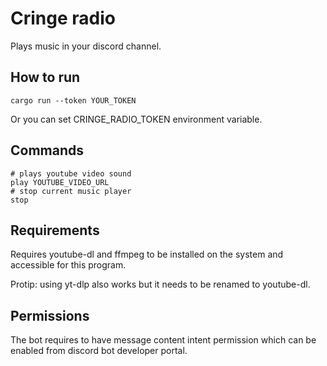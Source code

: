# Cringe radio

Plays music in your discord channel.

## How to run

```
cargo run --token YOUR_TOKEN
```

Or you can set CRINGE_RADIO_TOKEN environment variable.

## Commands

```
# plays youtube video sound
play YOUTUBE_VIDEO_URL
# stop current music player
stop
```

## Requirements

Requires youtube-dl and ffmpeg to be installed on the system and accessible for this program.

Protip: using yt-dlp also works but it needs to be renamed to youtube-dl.

## Permissions

The bot requires to have message content intent permission which can be enabled from discord bot developer portal.